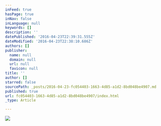 ```yaml
---
inFeed: true
hasPage: true
inNav: false
inLanguage: null
keywords: []
description: ''
datePublished: '2016-04-23T22:39:31.555Z'
dateModified: '2016-04-23T22:38:10.686Z'
authors: []
publisher:
  name: null
  domain: null
  url: null
  favicon: null
title: ''
author: []
starred: false
sourcePath: _posts/2016-04-23-fc054403-1663-4d85-a1d2-8bd048be4907.md
published: true
url: fc054403-1663-4d85-a1d2-8bd048be4907/index.html
_type: Article

---
```

![](https://the-grid-user-content.s3-us-west-2.amazonaws.com/029c7aaa-0657-433f-848c-1cbfb523815c.png)